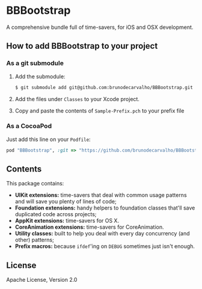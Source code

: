 BBBootstrap
===========
A comprehensive bundle full of time-savers, for iOS and OSX development.


## How to add BBBootstrap to your project

### As a git submodule

1. Add the submodule:

    ```sh
    $ git submodule add git@github.com:brunodecarvalho/BBBootstrap.git leProject/External/BBBootstrap
    ```

2. Add the files under `Classes` to your Xcode project.
3. Copy and paste the contents of `Sample-Prefix.pch` to your prefix file


### As a CocoaPod

Just add this line on your `Podfile`:

```ruby
pod "BBBootstrap", :git => "https://github.com/brunodecarvalho/BBBootstrap.git"
```


## Contents

This package contains:

- **UIKit extensions:** time-savers that deal with common usage patterns and will save you plenty of lines of code;
- **Foundation extensions:** handy helpers to foundation classes that'll save duplicated code across projects;
- **AppKit extensions:** time-savers for OS X.
- **CoreAnimation extensions:** time-savers for CoreAnimation.
- **Utility classes:** built to help you deal with every day concurrency (and other) patterns;
- **Prefix macros:** because `ifdef`'ing on `DEBUG` sometimes just isn't enough.


## License

Apache License, Version 2.0
